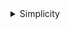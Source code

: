 <details>
<summary> Simplicity </summary>

- Prefer simple instructions over complicated ones, even if that means using more lines or duplicating code.

- Avoid one-liners, complicated conditions, language specificities and abstract/generic patterns.

- If your code needs to be explained, comment it.. or even better, rewrite it in a simpler way.
</details>


<!---
kxkw/kxkw is a ✨ special ✨ repository because its `README.md` (this file) appears on your GitHub profile.
You can click the Preview link to take a look at your changes.
--->
